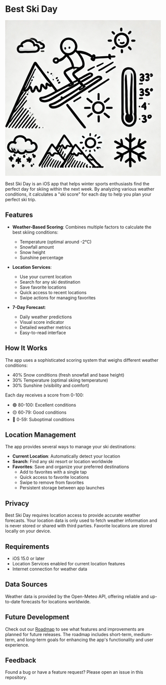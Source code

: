 # Best Ski Day

![appstoreicon](BestSkiDay/Assets.xcassets/AppIcon.appiconset/AppIcon~ios-marketing%201.png)

Best Ski Day is an iOS app that helps winter sports enthusiasts find the perfect day for skiing within the next week. By analyzing various weather conditions, it calculates a "ski score" for each day to help you plan your perfect ski trip.

## Features

- **Weather-Based Scoring**: Combines multiple factors to calculate the best skiing conditions:
  - Temperature (optimal around -2°C)
  - Snowfall amount
  - Snow height
  - Sunshine percentage

- **Location Services**:
  - Use your current location
  - Search for any ski destination
  - Save favorite locations
  - Quick access to recent locations
  - Swipe actions for managing favorites

- **7-Day Forecast**:
  - Daily weather predictions
  - Visual score indicator
  - Detailed weather metrics
  - Easy-to-read interface

## How It Works

The app uses a sophisticated scoring system that weighs different weather conditions:
- 40% Snow conditions (fresh snowfall and base height)
- 30% Temperature (optimal skiing temperature)
- 30% Sunshine (visibility and comfort)

Each day receives a score from 0-100:
- 🟢 80-100: Excellent conditions
- 🟡 60-79: Good conditions
- 🔴 0-59: Suboptimal conditions

## Location Management

The app provides several ways to manage your ski destinations:
- **Current Location**: Automatically detect your location
- **Search**: Find any ski resort or location worldwide
- **Favorites**: Save and organize your preferred destinations
  - Add to favorites with a single tap
  - Quick access to favorite locations
  - Swipe to remove from favorites
  - Persistent storage between app launches

## Privacy

Best Ski Day requires location access to provide accurate weather forecasts. Your location data is only used to fetch weather information and is never stored or shared with third parties. Favorite locations are stored locally on your device.

## Requirements

- iOS 15.0 or later
- Location Services enabled for current location features
- Internet connection for weather data

## Data Sources

Weather data is provided by the Open-Meteo API, offering reliable and up-to-date forecasts for locations worldwide.

## Future Development

Check out our [Roadmap](ROADMAP.md) to see what features and improvements are planned for future releases. The roadmap includes short-term, medium-term, and long-term goals for enhancing the app's functionality and user experience.

## Feedback

Found a bug or have a feature request? Please open an issue in this repository.
